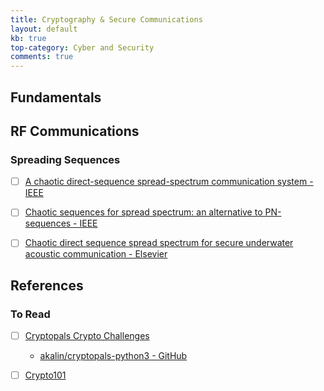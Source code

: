 ```yaml
---
title: Cryptography & Secure Communications
layout: default
kb: true
top-category: Cyber and Security
comments: true
---
```


## Fundamentals


## RF Communications

### Spreading Sequences

- [ ] [A chaotic direct-sequence spread-spectrum communication system - IEEE](https://ieeexplore.ieee.org/document/582834)
- [ ] [Chaotic sequences for spread spectrum: an alternative to PN-sequences - IEEE](https://ieeexplore.ieee.org/document/200803)
- [ ] [Chaotic direct sequence spread spectrum for secure underwater acoustic communication - Elsevier](https://www.sciencedirect.com/science/article/abs/pii/S0003682X15002868)


## References

### To Read

* [ ] [Cryptopals Crypto Challenges](https://cryptopals.com/)
  - [akalin/cryptopals-python3 - GitHub](https://github.com/akalin/cryptopals-python3)
* [ ] [Crypto101](https://www.crypto101.io/)


